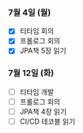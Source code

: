 ### 7월 4일 (월)
- [x] 티타임 회의
- [x] 프롤로그 회의 
- [x] JPA책 5장 읽기

### 7월 12일 (화)
- [ ] 티타임 개발
- [ ] 프롤로그 회의
- [ ] JPA책 4장 읽기
- [ ] CI/CD 테코블 읽기
